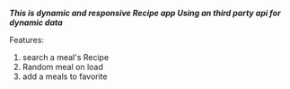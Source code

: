 ***This is dynamic and responsive Recipe app 
Using an third party api for dynamic data***

Features:
1. search a meal's Recipe
2. Random meal on load
3. add a meals to favorite 
